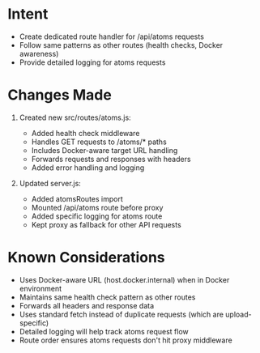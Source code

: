 # Intent
- Create dedicated route handler for /api/atoms requests
- Follow same patterns as other routes (health checks, Docker awareness)
- Provide detailed logging for atoms requests

# Changes Made
1. Created new src/routes/atoms.js:
   - Added health check middleware
   - Handles GET requests to /atoms/* paths
   - Includes Docker-aware target URL handling
   - Forwards requests and responses with headers
   - Added error handling and logging

2. Updated server.js:
   - Added atomsRoutes import
   - Mounted /api/atoms route before proxy
   - Added specific logging for atoms route
   - Kept proxy as fallback for other API requests

# Known Considerations
- Uses Docker-aware URL (host.docker.internal) when in Docker environment
- Maintains same health check pattern as other routes
- Forwards all headers and response data
- Uses standard fetch instead of duplicate requests (which are upload-specific)
- Detailed logging will help track atoms request flow
- Route order ensures atoms requests don't hit proxy middleware
